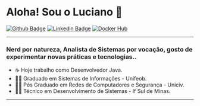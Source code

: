 # Aloha! Sou o Luciano 👋

[![Github Badge](https://img.shields.io/badge/-Github-000?style=flat-square&logo=Github&logoColor=white&link=https://github.com/lucianoromero)](https://github.com/lucianoromero)
[![Linkedin Badge](https://img.shields.io/badge/-LinkedIn-blue?style=flat-square&logo=Linkedin&logoColor=white&link=https://www.linkedin.com/in/lucianoromero/)](https://www.linkedin.com/in/luciano-luiz-romero-6818bbb3//)
[![Docker Hub](https://img.shields.io/badge/-Docker-black?style=flat-square&logo=docker)](https://hub.docker.com/u/lucianoromero)
***
### Nerd por natureza, Analista de Sistemas por vocação, gosto de experimentar novas práticas e tecnologias.. 
* ☕ Hoje trabalho como Desenvolvedor Java.
* 👨‍🎓 Graduado em Sistemas de Informações - Unifeob.
* 👨‍🎓 Pós Graduado em Redes de Computadores e Segurança - Uniciv. 
* 👨‍🎓 Técnico em Desenvolvimento de Sistemas - If Sul de Minas. 
***
